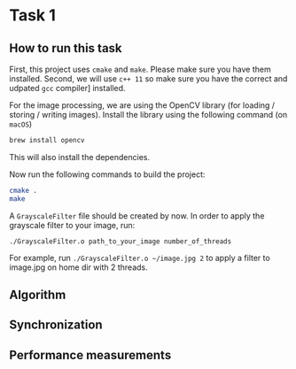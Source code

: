 # Task 1

## How to run this task

First, this project uses `cmake` and `make`. Please make sure you have them installed.
Second, we will use `c++ 11` so make sure you have the correct and udpated `gcc` compiler]
installed.

For the image processing, we are using the OpenCV library (for loading / storing / writing images).
Install the library using the following command (on `macOS`)
```bash
brew install opencv
```
This will also install the dependencies.

Now run the following commands to build the project:
```bash
cmake .
make
```
A `GrayscaleFilter` file should be created by now.
In order to apply the grayscale filter to your image, run:
```
./GrayscaleFilter.o path_to_your_image number_of_threads
```
For example, run `./GrayscaleFilter.o ~/image.jpg 2` to apply a filter to image.jpg on home dir
with 2 threads.

## Algorithm

## Synchronization

## Performance measurements

